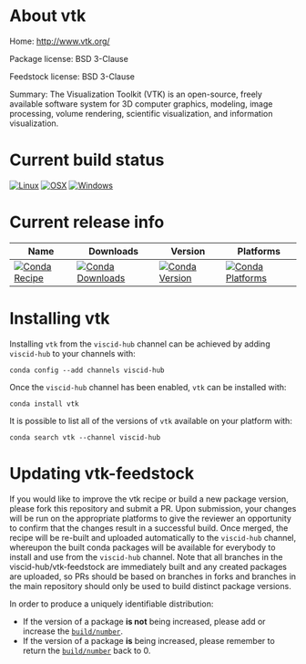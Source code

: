 About vtk
=========

Home: http://www.vtk.org/

Package license: BSD 3-Clause

Feedstock license: BSD 3-Clause

Summary: The Visualization Toolkit (VTK) is an open-source, freely available software system for 3D computer graphics, modeling, image processing, volume rendering, scientific visualization, and information visualization.




Current build status
====================

[![Linux](https://img.shields.io/circleci/project/github/viscid-hub/vtk-feedstock/master.svg?label=Linux)](https://circleci.com/gh/viscid-hub/vtk-feedstock)
[![OSX](https://img.shields.io/travis/viscid-hub/vtk-feedstock/master.svg?label=macOS)](https://travis-ci.org/viscid-hub/vtk-feedstock)
[![Windows](https://img.shields.io/appveyor/ci/viscid-hub/vtk-feedstock/master.svg?label=Windows)](https://ci.appveyor.com/project/viscid-hub/vtk-feedstock/branch/master)

Current release info
====================

| Name | Downloads | Version | Platforms |
| --- | --- | --- | --- |
| [![Conda Recipe](https://img.shields.io/badge/recipe-vtk-green.svg)](https://anaconda.org/viscid-hub/vtk) | [![Conda Downloads](https://img.shields.io/conda/dn/viscid-hub/vtk.svg)](https://anaconda.org/viscid-hub/vtk) | [![Conda Version](https://img.shields.io/conda/vn/viscid-hub/vtk.svg)](https://anaconda.org/viscid-hub/vtk) | [![Conda Platforms](https://img.shields.io/conda/pn/viscid-hub/vtk.svg)](https://anaconda.org/viscid-hub/vtk) |

Installing vtk
==============

Installing `vtk` from the `viscid-hub` channel can be achieved by adding `viscid-hub` to your channels with:

```
conda config --add channels viscid-hub
```

Once the `viscid-hub` channel has been enabled, `vtk` can be installed with:

```
conda install vtk
```

It is possible to list all of the versions of `vtk` available on your platform with:

```
conda search vtk --channel viscid-hub
```




Updating vtk-feedstock
======================

If you would like to improve the vtk recipe or build a new
package version, please fork this repository and submit a PR. Upon submission,
your changes will be run on the appropriate platforms to give the reviewer an
opportunity to confirm that the changes result in a successful build. Once
merged, the recipe will be re-built and uploaded automatically to the
`viscid-hub` channel, whereupon the built conda packages will be available for
everybody to install and use from the `viscid-hub` channel.
Note that all branches in the viscid-hub/vtk-feedstock are
immediately built and any created packages are uploaded, so PRs should be based
on branches in forks and branches in the main repository should only be used to
build distinct package versions.

In order to produce a uniquely identifiable distribution:
 * If the version of a package **is not** being increased, please add or increase
   the [``build/number``](http://conda.pydata.org/docs/building/meta-yaml.html#build-number-and-string).
 * If the version of a package **is** being increased, please remember to return
   the [``build/number``](http://conda.pydata.org/docs/building/meta-yaml.html#build-number-and-string)
   back to 0.
